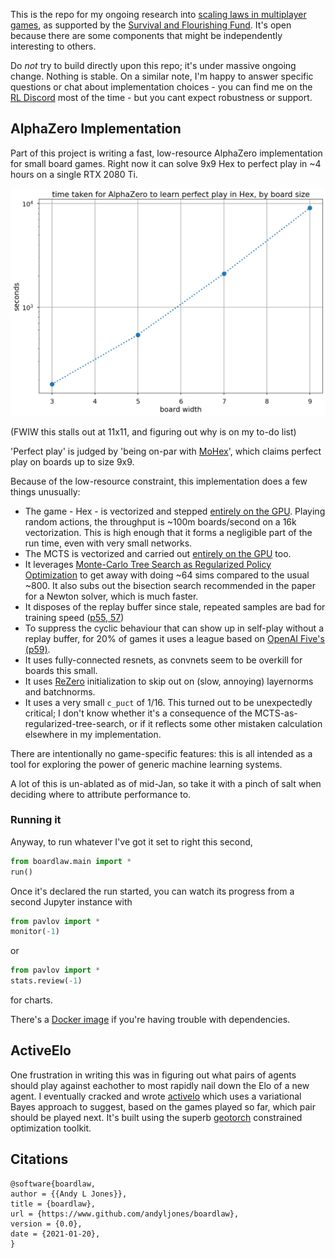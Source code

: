 This is the repo for my ongoing research into [scaling laws in multiplayer games](https://docs.google.com/document/d/1OwniAl1ocnqKHc4jtPVJzemm46q6ZgPVhXhmL2ZDIJw/edit), as supported by the [Survival and Flourishing Fund](http://survivalandflourishing.org/). It's open because there are some components that might be independently 
interesting to others.

Do *not* try to build directly upon this repo; it's under massive ongoing change. Nothing is stable. On a similar note, I'm happy to answer specific questions or chat about implementation choices - you can find me on the [RL Discord](https://discord.gg/xhfNqQv) most of the time - but you cant expect robustness or support. 

## AlphaZero Implementation
Part of this project is writing a fast, low-resource AlphaZero implementation for small board games. Right now it can
solve 9x9 Hex to perfect play in ~4 hours on a single RTX 2080 Ti.

<p align="center">
    <img src="boardlaw-scaling.png"/>
</p>

(FWIW this stalls out at 11x11, and figuring out why is on my to-do list)

'Perfect play' is judged by 'being on-par with [MoHex](https://github.com/cgao3/benzene-vanilla-cmake)', which claims perfect play on boards up to size 9x9.

Because of the low-resource constraint, this implementation does a few things unusually:

* The game - Hex - is vectorized and stepped [entirely on the GPU](boardlaw/hex/cpp/kernels.cu). Playing random actions, the 
throughput is ~100m boards/second on a 16k vectorization. This is high enough that it forms a negligible part of the 
run time, even with very small networks.
* The MCTS is vectorized and carried out [entirely on the GPU](boardlaw/mcts/cpp/kernels.cu) too.
* It leverages [Monte-Carlo Tree Search as Regularized Policy Optimization](https://arxiv.org/abs/2007.12509) to get away with doing ~64 sims compared to the usual ~800. It also subs out the bisection search recommended in the paper for a Newton solver, which is much faster.
* It disposes of the replay buffer since stale, repeated samples are bad for training speed ([p55, 57](https://arxiv.org/pdf/1912.06680.pdf))
* To suppress the cyclic behaviour that can show up in self-play without a replay buffer, for 20% of games it uses a league based on [OpenAI Five's (p59)](https://arxiv.org/pdf/1912.06680.pdf).
* It uses fully-connected resnets, as convnets seem to be overkill for boards this small.
* It uses [ReZero](https://arxiv.org/abs/2003.04887) initialization to skip out on (slow, annoying) layernorms and batchnorms.
* It uses a very small `c_puct` of 1/16. This turned out to be unexpectedly critical; I don't know whether it's a consequence of the MCTS-as-regularized-tree-search, or if it reflects some other mistaken calculation elsewhere in my implementation.

There are intentionally no game-specific features: this is all intended as a tool for exploring the power of generic machine learning systems.

A lot of this is un-ablated as of mid-Jan, so take it with a pinch of salt when deciding where to attribute performance to. 

### Running it
Anyway, to run whatever I've got it set to right this second,
```python
from boardlaw.main import *
run()
```
Once it's declared the run started, you can watch its progress from a second Jupyter instance with
```python
from pavlov import *
monitor(-1)
```
or 
```python
from pavlov import *
stats.review(-1)
```
for charts.

There's a [Docker image](docker) if you're having trouble with dependencies.

## ActiveElo
One frustration in writing this was in figuring out what pairs of agents should play against eachother to most rapidly nail down the Elo of a new agent. I eventually cracked and wrote [activelo](activelo) which uses a variational Bayes approach to suggest, based on the games played so far, which pair should be played next. It's built using the superb [geotorch](https://github.com/Lezcano/geotorch) constrained optimization toolkit.

## Citations
```
@software{boardlaw,
author = {{Andy L Jones}},
title = {boardlaw},
url = {https://www.github.com/andyljones/boardlaw},
version = {0.0},
date = {2021-01-20},
}
```